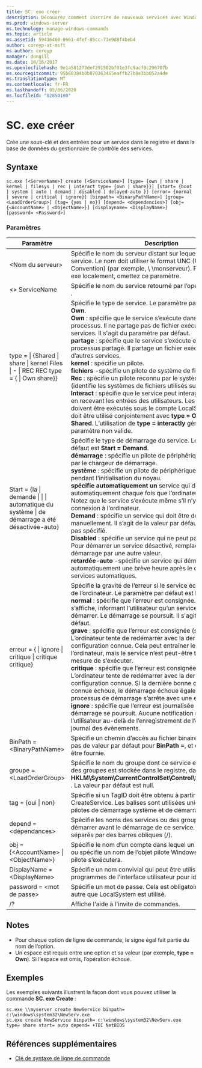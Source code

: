 ```yaml
---
title: SC. exe créer
description: Découvrez comment inscrire de nouveaux services avec Windows Service Manager à l’aide de l’utilitaire SC. exe
ms.prod: windows-server
ms.technology: manage-windows-commands
ms.topic: article
ms.assetid: 59416460-0661-4fef-85cc-73e9d8f4beb4
author: coreyp-at-msft
ms.author: coreyp
manager: dongill
ms.date: 10/16/2017
ms.openlocfilehash: 9e1a581273def291502bf01e3fc9acf0c296707b
ms.sourcegitcommit: 95b60384b0b070263465eaffb27b8e3bb052a4de
ms.translationtype: MT
ms.contentlocale: fr-FR
ms.lasthandoff: 05/06/2020
ms.locfileid: "82850100"
---
```

# <a name="scexe-create"></a>SC. exe créer

Crée une sous-clé et des entrées pour un service dans le registre et dans la base de données du gestionnaire de contrôle des services.

## <a name="syntax"></a>Syntaxe

```
sc.exe [<ServerName>] create [<ServiceName>] [type= {own | share | kernel | filesys | rec | interact type= {own | share}}] [start= {boot | system | auto | demand | disabled | delayed-auto }] [error= {normal | severe | critical | ignore}] [binpath= <BinaryPathName>] [group= <LoadOrderGroup>] [tag= {yes | no}] [depend= <dependencies>] [obj= {<AccountName> | <ObjectName>}] [displayname= <DisplayName>] [password= <Password>]
```

### <a name="parameters"></a>Paramètres

|Paramètre|Description|
|---------|-----------|
|\<Nom du serveur>|Spécifie le nom du serveur distant sur lequel se trouve le service. Le nom doit utiliser le format UNC (Universal Naming Convention) (par exemple, \\ \\monserveur). Pour exécuter SC. exe localement, omettez ce paramètre.|
|\<> ServiceName|Spécifie le nom du service retourné par l’opération **getkeyname** .|
|type = \| {Shared \| share \| kernel Files \| - \| REC REC type = { \| Own share}}|Spécifie le type de service. Le paramètre par défaut est **type = Own**.</br>**Own** : spécifie que le service s’exécute dans son propre processus. Il ne partage pas de fichier exécutable avec d’autres services. Il s'agit du paramètre par défaut.</br>**partage** : spécifie que le service s’exécute en tant que processus partagé. Il partage un fichier exécutable avec d’autres services.</br>**kernel** : spécifie un pilote.</br>**fichiers** -spécifie un pilote de système de fichiers.</br>**Rec** : spécifie un pilote reconnu par le système de fichiers (identifie les systèmes de fichiers utilisés sur l’ordinateur).</br>**Interact** : spécifie que le service peut interagir avec le bureau, en recevant les entrées des utilisateurs. Les services interactifs doivent être exécutés sous le compte LocalSystem. Ce type doit être utilisé conjointement avec **type = Own** ou **type = Shared**. L’utilisation de **type = interactly** génère une erreur de paramètre non valide.|
|Start = {la \| demande \| \| \| automatique du système \| de démarrage a été désactivée-auto}|Spécifie le type de démarrage du service. Le paramètre par défaut est **Start = Demand**.</br>**démarrage** : spécifie un pilote de périphérique qui est chargé par le chargeur de démarrage.</br>**système** : spécifie un pilote de périphérique qui est démarré pendant l’initialisation du noyau.</br>**spécifie automatiquement un** service qui démarre automatiquement chaque fois que l’ordinateur est redémarré. Notez que le service s’exécute même s’il n’y a pas de connexion à l’ordinateur.</br>**Demand** : spécifie un service qui doit être démarré manuellement. Il s’agit de la valeur par défaut si **Start =** n’est pas spécifié.</br>**Disabled** : spécifie un service qui ne peut pas être démarré. Pour démarrer un service désactivé, remplacez le type de démarrage par une autre valeur.</br>**retardée-auto** -spécifie un service qui démarre automatiquement une brève heure après le démarrage d’autres services automatiques.|
|erreur = { \| ignore \| critique \| critique critique}|Spécifie la gravité de l’erreur si le service échoue au démarrage de l’ordinateur. Le paramètre par défaut est **Error = normal**.</br>**normal** : spécifie que l’erreur est consignée. Un message s’affiche, informant l’utilisateur qu’un service n’a pas pu démarrer. Le démarrage se poursuit. Il s'agit du paramètre par défaut.</br>**grave** : spécifie que l’erreur est consignée (si possible). L’ordinateur tente de redémarrer avec la dernière bonne configuration connue. Cela peut entraîner le redémarrage de l’ordinateur, mais le service n’est peut-être toujours pas en mesure de s’exécuter.</br>**critique** : spécifie que l’erreur est consignée (si possible). L’ordinateur tente de redémarrer avec la dernière bonne configuration connue. Si la dernière bonne configuration connue échoue, le démarrage échoue également et le processus de démarrage s’arrête avec une erreur d’arrêt.</br>**ignore** : spécifie que l’erreur est journalisée et que le démarrage se poursuit. Aucune notification n’est donnée à l’utilisateur au-delà de l’enregistrement de l’erreur dans le journal des événements.|
|BinPath = \<BinaryPathName>|Spécifie un chemin d’accès au fichier binaire du service. Il n’y a pas de valeur par défaut pour **BinPath =**, et cette chaîne doit être fournie.|
|groupe = \<LoadOrderGroup>|Spécifie le nom du groupe dont ce service est membre. La liste des groupes est stockée dans le registre, dans la sous-clé **HKLM\System\CurrentControlSet\Control\ServiceGroupOrder** . La valeur par défaut est null.|
|tag = {oui \| non}|Spécifie si un TagID doit être obtenu à partir de l’appel de CreateService. Les balises sont utilisées uniquement pour les pilotes de démarrage système et de démarrage.|
|depend = \<dépendances>|Spécifie les noms des services ou des groupes qui doivent démarrer avant le démarrage de ce service. Les noms sont séparés par des barres obliques (/).|
|obj = {\<AccountName> \| \<ObjectName>}|Spécifie le nom d’un compte dans lequel un service s’exécute, ou spécifie un nom de l’objet pilote Windows dans lequel le pilote s’exécutera.|
|DisplayName = \<DisplayName>|Spécifie un nom convivial qui peut être utilisé par les programmes de l’interface utilisateur pour identifier le service.|
|password = \<mot de passe>|Spécifie un mot de passe. Cela est obligatoire si un compte autre que LocalSystem est utilisé.|
|/?|Affiche l'aide à l'invite de commandes.|

## <a name="remarks"></a>Notes 

-   Pour chaque option de ligne de commande, le signe égal fait partie du nom de l’option.
-   Un espace est requis entre une option et sa valeur (par exemple, **type = Own**). Si l’espace est omis, l’opération échoue.

## <a name="examples"></a>Exemples

Les exemples suivants illustrent la façon dont vous pouvez utiliser la commande **SC. exe Create** :
```
sc.exe \\myserver create NewService binpath= c:\windows\system32\NewServ.exe
sc.exe create NewService binpath= c:\windows\system32\NewServ.exe type= share start= auto depend= +TDI NetBIOS
```

## <a name="additional-references"></a>Références supplémentaires

- [Clé de syntaxe de ligne de commande](command-line-syntax-key.md)
